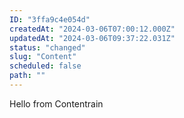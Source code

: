 ```yaml
---
ID: "3ffa9c4e054d"
createdAt: "2024-03-06T07:00:12.000Z"
updatedAt: "2024-03-06T09:37:22.031Z"
status: "changed"
slug: "Content"
scheduled: false
path: ""
---
```

Hello from Contentrain